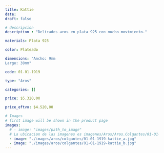 ```yaml
---
title: Kattie
date: 
draft: false

# descripcion
description : "Delicados aros en plata 925 con mucho movimiento."

materials: Plata 925

color: Plateado

dimensions: "Ancho: 9mm 
Largo: 30mm"

code: 01-01-1919

type: "Aros"

categories: []

price: $5.320,00

price_eftvo: $4.520,00

# Images
# first image will be shown in the product page
images:
  # - image: "images/path_to_image"
  # La ubicacion de las imagenes es imagenes/Aros/Aros.Colgantes/01-01-1919-kattie
  - image: "./images/aros/colgantes/01-01-1919-kattie_a.jpg"
  - image: "./images/aros/colgantes/01-01-1919-kattie_b.jpg"
---
```


